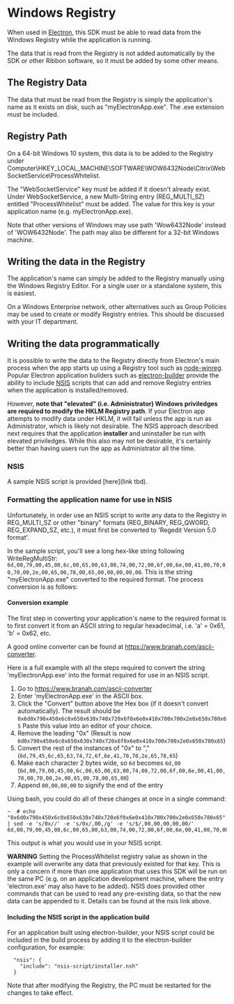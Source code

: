 [COPYRIGHT © 2024 RIBBON COMMUNICATIONS OPERATING COMPANY, INC. ALL RIGHTS RESERVED]: #

# Windows Registry

When used in [Electron](https://www.electronjs.org/), this SDK must be able to read data from the Windows Registry while the application is running.

The data that is read from the Registry is not added automatically by the SDK or other Ribbon software, so it must be added by some other means.

## The Registry Data

The data that must be read from the Registry is simply the application's name as it exists on disk, such as "myElectronApp.exe". The .exe extension must be included.

## Registry Path

On a 64-bit Windows 10 system, this data is to be added to the Registry under Computer\HKEY_LOCAL_MACHINE\SOFTWARE\WOW6432Node\Citrix\WebSocketService\ProcessWhitelist.

The "WebSocketService" key must be added if it doesn't already exist. Under WebSocketService, a new Multi-String entry (REG_MULTI_SZ) entitled "ProcessWhitelist" must be added. The value for this key is your application name (e.g. myElectronApp.exe).

Note that other versions of Windows may use path 'Wow6432Node' instead of 'WOW6432Node'. The path may also be different for a 32-bit Windows machine.

## Writing the data in the Registry

The application's name can simply be added to the Registry manually using the Windows Registry Editor. For a single user or a standalone system, this is easiest.

On a Windows Enterprise network, other alternatives such as Group Policies may be used to create or modify Registry entries. This should be discussed with your IT department.

## Writing the data programmatically

It is possible to write the data to the Registry directly from Electron's main process when the app starts up using a Registry tool such as [node-winreg](https://fresc81.github.io/node-winreg/). Popular Electron application builders such as [electron-builder](https://github.com/electron-userland/electron-builder) provide the ability to include [NSIS](https://nsis-dev.github.io/) scripts that can add and remove Registry entries when the application is installed/removed.

However, **note that "elevated" (i.e. Administrator) Windows priviledges are required to modify the HKLM Registry path**. If your Electron app attempts to modify data under HKLM, it will fail unless the app is run as Administrator, which is likely not desirable. The NSIS approach described next requires that the application **installer** and uninstaller be run with elevated priviledges. While this also may not be desirable, it's certainly better than having users run the app as Administrator all the time.

### NSIS

A sample NSIS script is provided [here](link tbd).

### Formatting the application name for use in NSIS

Unfortunately, in order use an NSIS script to write any data to the Registry in REG_MULTI_SZ or other "binary" formats (REG_BINARY, REG_QWORD, REG_EXPAND_SZ, etc.), it must first be converted to 'Regedit Version 5.0 format'.

In the sample script, you'll see a long hex-like string following WriteRegMultiStr: `6d,00,79,00,45,00,6c,00,65,00,63,00,74,00,72,00,6f,00,6e,00,41,00,70,00,70,00,2e,00,65,00,78,00,65,00,00,00,00,00`. This is the string "myElectronApp.exe" converted to the required format. The process conversion is as follows:

#### Conversion example

The first step in converting your application's name to the required format is to first convert it from an ASCII string to regular hexadecimal, i.e. 'a' = 0x61, 'b' = 0x62, etc.

A good online converter can be found at https://www.branah.com/ascii-converter.

Here is a full example with all the steps required to convert the string 'myElectronApp.exe' into the format required for use in an NSIS script.

1. Go to https://www.branah.com/ascii-converter
2. Enter 'myElectronApp.exe' in the ASCII box.
3. Click the "Convert" button above the Hex box (if it doesn't convert automatically). The result should be `0x6d0x790x450x6c0x650x630x740x720x6f0x6e0x410x700x700x2e0x650x780x65`
   Paste this value into an editor of your choice.
4. Remove the leading "0x" (Result is now `6d0x790x450x6c0x650x630x740x720x6f0x6e0x410x700x700x2e0x650x780x65`)
5. Convert the rest of the instances of "0x" to "," (`6d,79,45,6c,65,63,74,72,6f,6e,41,70,70,2e,65,78,65`)
6. Make each character 2 bytes wide, so `6d` becomes `6d,00` (`6d,00,79,00,45,00,6c,00,65,00,63,00,74,00,72,00,6f,00,6e,00,41,00,70,00,70,00,2e,00,65,00,78,00,65,00`)
7. Append `00,00,00,00` to signify the end of the entry

Using bash, you could do all of these changes at once in a single command:

```
~  # echo "0x6d0x790x450x6c0x650x630x740x720x6f0x6e0x410x700x700x2e0x650x780x65" | sed -e 's/0x//' -e 's/0x/,00,/g' -e 's/$/,00,00,00,00,00/'
6d,00,79,00,45,00,6c,00,65,00,63,00,74,00,72,00,6f,00,6e,00,41,00,70,00,70,00,2e,00,65,00,78,00,65,00,00,00,00,00
```

This output is what you would use in your NSIS script.

**WARNING** Setting the ProcessWhitelist registry value as shown in the example will overwrite any data that previously existed for that key. This is only a concern if more than one application that uses this SDK will be run on the same PC (e.g. on an application development machine, where the entry 'electron.exe' may also have to be added). NSIS does provided other commands that can be used to read any pre-existing data, so that the new data can be appended to it. Details can be found at the nsis link above.

#### Including the NSIS script in the application build

For an application built using electron-builder, your NSIS script could be included in the build process by adding it to the electron-builder configuration, for example:

```
  "nsis": {
    "include": "nsis-script/installer.nsh"
  }
```

Note that after modifying the Registry, the PC must be restarted for the changes to take effect.

